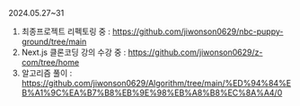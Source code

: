2024.05.27~31

1. 최종프로젝트 리펙토링 중 
: https://github.com/jiwonson0629/nbc-puppy-ground/tree/main
2. Next.js 클론코딩 강의 수강 중
: https://github.com/jiwonson0629/z-com/tree/home
3. 알고리즘 풀이
: https://github.com/jiwonson0629/Algorithm/tree/main/%ED%94%84%EB%A1%9C%EA%B7%B8%EB%9E%98%EB%A8%B8%EC%8A%A4/0

